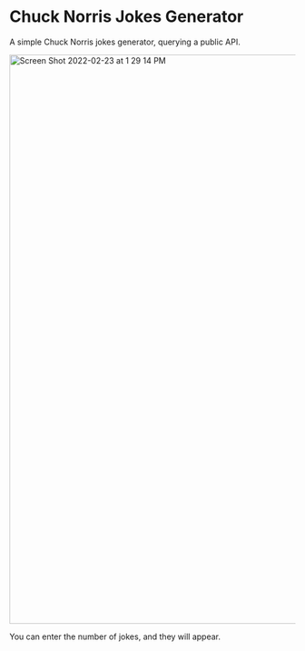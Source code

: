 # Chuck Norris Jokes Generator

A simple Chuck Norris jokes generator, querying a public API.


<img width="1003" alt="Screen Shot 2022-02-23 at 1 29 14 PM" src="https://user-images.githubusercontent.com/93559543/155362940-8ca30abc-451a-40dc-88c3-770c9fe4db88.png">

You can enter the number of jokes, and they will appear.

